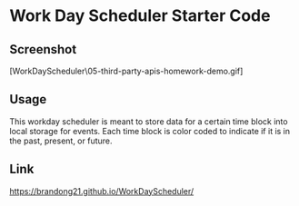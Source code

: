 # Work Day Scheduler Starter Code

## Screenshot
[WorkDayScheduler\05-third-party-apis-homework-demo.gif]

## Usage
This workday scheduler is meant to store data for a certain time block into local storage for events. Each time block is color coded to indicate if it is in the past, present, or future. 

## Link
https://brandong21.github.io/WorkDayScheduler/